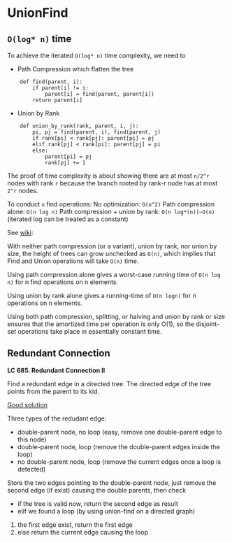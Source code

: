 # UnionFind
## `O(log* n)` time
To achieve the iterated `O(log* n)` time complexity, we need to 
* Path Compression which flatten the tree
```
    def find(parent, i):
        if parent[i] != i:
            parent[i] = find(parent, parent[i])
        return parent[i]
```
* Union by Rank
```
    def union_by_rank(rank, parent, i, j):
        pi, pj = find(parent, i), find(parent, j)
        if rank[pi] < rank[pj]: parent[pi] = pj
        elif rank[pj] < rank[pi]: parent[pj] = pi
        else:
            parent[pi] = pj
            rank[pj] += 1
```
The proof of time complexity is about showing there are at most `n/2^r` nodes with rank `r` 
because the branch rooted by rank-r node has at most `2^r` nodes.

To conduct `n` find operations:
No optimization: `O(n^2)`
Path compression alone: `O(n log n)`
Path compression + union by rank: `O(n log*(n))~O(n)` (iterated log can be treated as a constant)

See [wiki](https://en.wikipedia.org/wiki/Disjoint-set_data_structure#Time_complexity):

With neither path compression (or a variant), union by rank, nor union by size, the height of trees can grow unchecked as `O(n)`, which implies that Find and Union operations will take `O(n)` time.

Using path compression alone gives a worst-case running time of `O(n log n)` for n find operations on n elements.

Using union by rank alone gives a running-time of `O(n logn)` for n operations on n elements.

Using both path compression, splitting, or halving and union by rank or size ensures that the amortized time per operation is only O(1), so the disjoint-set operations take place in essentially constant time.

## Redundant Connection

**LC 685. Redundant Connection II**

Find a redundant edge in a directed tree. The directed edge of the tree points from the parent to its kid.

[Good solution](https://leetcode.com/problems/redundant-connection-ii/discuss/108045/C++Java-Union-Find-with-explanation-O(n))

Three types of the redudant edge: 
* double-parent node, no loop (easy, remove one double-parent edge to this node)
* double-parent node, loop (remove the double-parent edges inside the loop)
* no double-parent node, loop (remove the current edges once a loop is detected)

Store the two edges pointing to the double-parent node, just remove the second edge (if exist) causing the double parents, then check
* if the tree is valid now, return the second edge as result
* elif we found a loop (by using union-find on a directed graph)
1. the first edge exist, return the first edge
2. else return the current edge causing the loop


